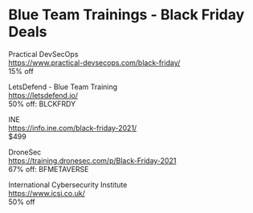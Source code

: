 # Blue Team Trainings - Black Friday Deals

Practical DevSecOps\
https://www.practical-devsecops.com/black-friday/ \
15% off 

LetsDefend - Blue Team Training \
https://letsdefend.io/ \
50% off: BLCKFRDY

INE \
https://info.ine.com/black-friday-2021/ \
$499 

DroneSec \
https://training.dronesec.com/p/Black-Friday-2021 \
67% off: BFMETAVERSE 

International Cybersecurity Institute \
https://www.icsi.co.uk/ \
50% off
